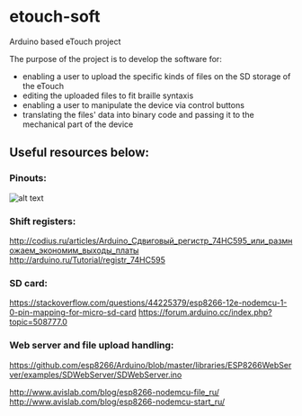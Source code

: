 # etouch-soft
Arduino based eTouch project

The purpose of the project is to develop the software for:
- enabling a user to upload the specific kinds of files on the SD storage of the eTouch
- editing the uploaded files to fit braille syntaxis
- enabling a user to manipulate the device via control buttons
- translating the files' data into binary code and passing it to the mechanical part of the device

## Useful resources below:

### Pinouts:
![alt text](https://cdn.instructables.com/FCL/V0OG/IVO7W206/FCLV0OGIVO7W206.MEDIUM.jpg)

### Shift registers:
http://codius.ru/articles/Arduino_Сдвиговый_регистр_74НС595_или_размножаем_экономим_выходы_платы
http://arduino.ru/Tutorial/registr_74HC595

### SD card:
https://stackoverflow.com/questions/44225379/esp8266-12e-nodemcu-1-0-pin-mapping-for-micro-sd-card
https://forum.arduino.cc/index.php?topic=508777.0

### Web server and file upload handling:
https://github.com/esp8266/Arduino/blob/master/libraries/ESP8266WebServer/examples/SDWebServer/SDWebServer.ino


http://www.avislab.com/blog/esp8266-nodemcu-file_ru/
http://www.avislab.com/blog/esp8266-nodemcu-start_ru/
